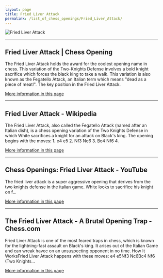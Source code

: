 ```yaml
---
layout: page
title: Fried Liver Attack
permalink: /list_of_chess_openings/Fried_Liver_Attack/
---
```


![Fried Liver Attack](https://www.thechesswebsite.com/wp-content/uploads/2012/07/fried-liver-attack-big.jpg)

---

## Fried Liver Attack | Chess Opening

The Fried Liver Attack holds the award for the coolest opening name in chess. This variation of the Two-Knights Defense involves a bold knight sacrifice which forces the black king to take a walk. This variation is also known as the Fegatello Attack, an Italian term which means "dead as a piece of meat!". The key position in the Fried Liver Attack.

[More information in this page](https://www.chess.com/article/view/fried-liver-attack-chess-opening)

---

## Fried Liver Attack - Wikipedia

The Fried Liver Attack, also called the Fegatello Attack (named after an Italian dish), is a chess opening variation of the Two Knights Defense in which White sacrifices a knight for an attack on Black's king. The opening begins with the moves: 1. e4 e5 2. Nf3 Nc6 3. Bc4 Nf6 4.

[More information in this page](https://en.wikipedia.org/wiki/Fried_Liver_Attack)

---

## Chess Openings: Fried Liver Attack - YouTube

The fried liver attack is a super aggressive opening that derives from the two knights defense in the italian game. White looks to sacrifice his knight on f...

[More information in this page](https://www.youtube.com/watch?v=0ITi9Jc0J-o)

---

## The Fried Liver Attack - A Brutal Opening Trap - Chess.com

Fried Liver Attack is one of the most feared traps in chess, which is known for the lightning-fast assault on Black's king. It arises out of the Italian Game and can wreak havoc on an unsuspecting opponent in no time. How It WorksFried Liver Attack happens with these moves: e4 e5Nf3 Nc6Bc4 Nf6 (Two Knights...

[More information in this page](https://www.chess.com/blog/ALAYONTHECHESS/the-fried-liver-attack-a-brutal-opening-trap)


